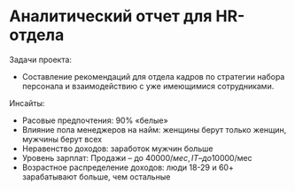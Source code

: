 # Аналитический отчет для HR-отдела 
Задачи проекта:
  - Составление рекомендаций для отдела кадров по стратегии набора персонала и взаимодействию с уже имеющимися сотрудниками.

Инсайты:
  - Расовые предпочтения: 90% «белые»
  - Влияние пола менеджеров на найм: женщины берут только женщин, мужчины берут всех
  - Неравенство доходов: заработок мужчин больше
  - Уровень зарплат: Продажи – до 40000$/мес, IT – до 10000$/мес
  - Возрастное распределение доходов: люди 18-29 и 60+ зарабатывают больше, чем остальные

